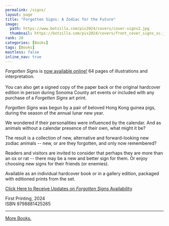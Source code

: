 ```yaml
---
permalink: /signs/
layout: page
title: "Forgotten Signs: A Zodiac for the Future"
image:
  path: https://www.botzilla.com/pix2024/covers/cover-signs2.jpg
  thumbnail: https://botzilla.com/pix2024/covers/front_cover_signs_sc.jpg
rank: 20
categories: [Books]
tags: [Books]
mastless: false
inline_nav: true
---
```


<p class="notice"><i>Forgotten Signs</i> is <a href="https://www.blurb.com/b/11960095-forgotten-signs" target="_blank">now available online!</a> 64 pages of illustrations and interpretation.<br /><br />You can also get a signed copy of the paper back or the original hardcover edition in person during Sonoma County art events or included with any purchase of a <i>Forgetten Signs</i> art print.</p>

_Forgotten Signs_ was begun by a pair of beloved Hong Kong guinea pigs, during the season of the annual lunar new year.

We wondered if their personalities were influenced by the calendar. And as animals without a calendar presence of their own, what might it be?

The result is a collection of new, alternative and forward-looking new zodiac animals -- new, or are they forgotten, and only now remembered?

Readers and visitors are invited to consider that perhaps they are more than an ox or rat -- there may be a new and better sign for them. Or enjoy choosing new signs for their friends (or enemies).

Available as an individual hardcover book or in a gallery edition, packaged with editioned prints from the set. 

<a class="btn btn--info btn--large" href="mailto:kevin+books@vumondo.com?subject=Updates%20on%20the%20Book%20%22Forgotten%20Signs%22&body=Please%20keep%20me%20informed%20about%20updates%20for%20sales%20availability%20of%20your%20book%20%22Forgotten%20Signs%3A%20A%20Zodiac%20for%20the%20Future%22">Click Here to Receive Updates on _Forgotten Signs_ Availability</a>

First Printing, 2024<br/>ISBN 9798881425265

---

<!--
<iframe id="data-blurb-bookshare-11960095" data-bindattr-87="87" height="100%" data-bindattr-88="88" width="100%" data-bindattr-89="89" src="https://www.blurb.com/bookshare/app/index.html?bookId=11960095" data-bindattr-90="90" frameborder=0 allowfullscreen='' onload='this.focus()' scrolling='no'> </iframe>
-->

<a href="{{ site.url }}/book24">More Books.</a>

<!--
<figure class="align-center">
<img src="https://www.botzilla.com/pix2024/Bjorke-AATS-BizCard-sRGB-web.jpg">
<figcaption>See You on June First</figcaption>
</figure>
-->
